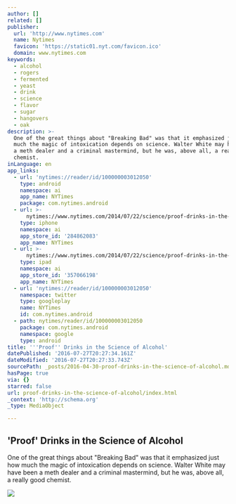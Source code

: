 ```yaml
---
author: []
related: []
publisher:
  url: 'http://www.nytimes.com'
  name: Nytimes
  favicon: 'https://static01.nyt.com/favicon.ico'
  domain: www.nytimes.com
keywords:
  - alcohol
  - rogers
  - fermented
  - yeast
  - drink
  - science
  - flavor
  - sugar
  - hangovers
  - oak
description: >-
  One of the great things about "Breaking Bad" was that it emphasized just how
  much the magic of intoxication depends on science. Walter White may have been
  a meth dealer and a criminal mastermind, but he was, above all, a really good
  chemist.
inLanguage: en
app_links:
  - url: 'nytimes://reader/id/100000003012050'
    type: android
    namespace: ai
    app_name: NYTimes
    package: com.nytimes.android
  - url: >-
      nytimes://www.nytimes.com/2014/07/22/science/proof-drinks-in-the-science-of-alcohol.html
    type: iphone
    namespace: ai
    app_store_id: '284862083'
    app_name: NYTimes
  - url: >-
      nytimes://www.nytimes.com/2014/07/22/science/proof-drinks-in-the-science-of-alcohol.html
    type: ipad
    namespace: ai
    app_store_id: '357066198'
    app_name: NYTimes
  - url: 'nytimes://reader/id/100000003012050'
    namespace: twitter
    type: googleplay
    name: NYTimes
    id: com.nytimes.android
  - path: nytimes/reader/id/100000003012050
    package: com.nytimes.android
    namespace: google
    type: android
title: '''Proof'' Drinks in the Science of Alcohol'
datePublished: '2016-07-27T20:27:34.161Z'
dateModified: '2016-07-27T20:27:33.743Z'
sourcePath: _posts/2016-04-30-proof-drinks-in-the-science-of-alcohol.md
hasPage: true
via: {}
starred: false
url: proof-drinks-in-the-science-of-alcohol/index.html
_context: 'http://schema.org'
_type: MediaObject

---
```

<article style=""><h1>'Proof' Drinks in the Science of Alcohol</h1><p>One of the great things about "Breaking Bad" was that it emphasized just how much the magic of intoxication depends on science. Walter White may have been a meth dealer and a criminal mastermind, but he was, above all, a really good chemist.</p><img src="https://static01.nyt.com/images/2014/07/22/science/22SCIB/22SCIB-videoSixteenByNine1050.jpg" /></article>
